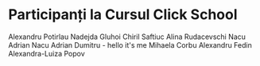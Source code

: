 # Participanți la Cursul Click School
Alexandru Potirlau
Nadejda Gluhoi
Chiril Saftiuc
Alina Rudacevschi
Nacu Adrian
Nacu Adrian
Dumitru  - hello it's me
Mihaela Corbu
Alexandru Fedin
Alexandra-Luiza Popov